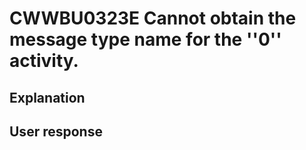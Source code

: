 # CWWBU0323E Cannot obtain the message type name for the ''0'' activity.

## Explanation

## User response